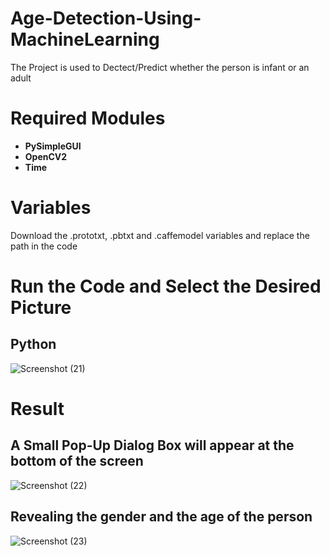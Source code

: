 # Age-Detection-Using-MachineLearning
The Project is used to Dectect/Predict whether the person is infant or an adult
# Required Modules
* **PySimpleGUI**
* **OpenCV2**
* **Time**
# Variables
Download the .prototxt, .pbtxt and .caffemodel variables and replace the path in the code
# Run the Code and Select the Desired Picture
## Python
![Screenshot (21)](https://github.com/Yashu-341/Age-Detection-Using-MachineLearning/assets/109578346/2467e197-b06e-4673-a4ee-7e2fa7384f5d)
# Result
## A Small Pop-Up Dialog Box will appear at the bottom of the screen
![Screenshot (22)](https://github.com/Yashu-341/Age-Detection-Using-MachineLearning/assets/109578346/6d73dbdc-b774-4db6-8829-fd8aa547ba39)


## Revealing the gender and the age of the person
![Screenshot (23)](https://github.com/Yashu-341/Age-Detection-Using-MachineLearning/assets/109578346/cc0e6e5e-5c91-429a-a5db-51cb7961fd6d)
